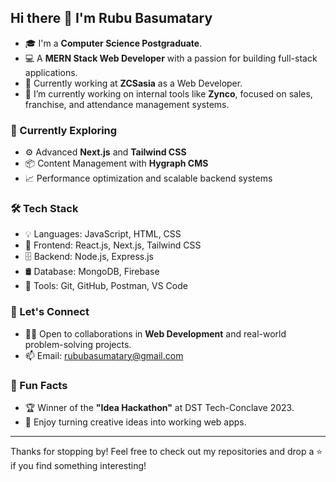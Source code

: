 ## Hi there 👋 I'm Rubu Basumatary

- 🎓 I'm a **Computer Science Postgraduate**.
- 💻 A **MERN Stack Web Developer** with a passion for building full-stack applications.
- 💼 Currently working at **ZCSasia** as a Web Developer.
- 🔭 I’m currently working on internal tools like **Zynco**, focused on sales, franchise, and attendance management systems.

### 🌱 Currently Exploring
- ⚙️ Advanced **Next.js** and **Tailwind CSS**
- 📦 Content Management with **Hygraph CMS**
- 📈 Performance optimization and scalable backend systems

### 🛠️ Tech Stack
- 💡 Languages: JavaScript, HTML, CSS
- 🧠 Frontend: React.js, Next.js, Tailwind CSS
- 🗄️ Backend: Node.js, Express.js
- 🛢️ Database: MongoDB, Firebase
- 🔗 Tools: Git, GitHub, Postman, VS Code

### 🤝 Let's Connect
- 👨‍💻 Open to collaborations in **Web Development** and real-world problem-solving projects.
- 📫 Email: [rububasumatary@gmail.com](mailto:rububasumatary@gmail.com)

### 💬 Fun Facts
- 🏆 Winner of the **"Idea Hackathon"** at DST Tech-Conclave 2023.
- 🎯 Enjoy turning creative ideas into working web apps.

---

Thanks for stopping by! Feel free to check out my repositories and drop a ⭐ if you find something interesting!
